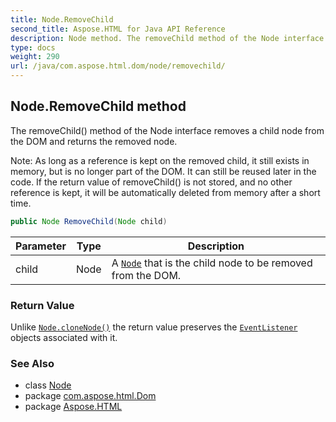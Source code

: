 ```yaml
---
title: Node.RemoveChild
second_title: Aspose.HTML for Java API Reference
description: Node method. The removeChild method of the Node interface removes a child node from the DOM and returns the removed node
type: docs
weight: 290
url: /java/com.aspose.html.dom/node/removechild/
---
```

## Node.RemoveChild method

The removeChild() method of the Node interface removes a child node from the DOM and returns the removed node.

Note: As long as a reference is kept on the removed child, it still exists in memory, but is no longer part of the DOM. It can still be reused later in the code. If the return value of removeChild() is not stored, and no other reference is kept, it will be automatically deleted from memory after a short time.

```java
public Node RemoveChild(Node child)
```

| Parameter | Type | Description |
| --- | --- | --- |
| child | Node | A [`Node`](../) that is the child node to be removed from the DOM. |

### Return Value

Unlike [`Node.cloneNode()`](../clonenode/) the return value preserves the [`EventListener`](../../../com.aspose.html.dom.events/ieventlistener/) objects associated with it.

### See Also

* class [Node](../)
* package [com.aspose.html.Dom](../../node/)
* package [Aspose.HTML](../../../)
